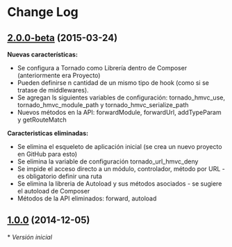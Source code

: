 # Change Log

## [2.0.0-beta](https://github.com/danielspk/TORNADO/releases/tag/v2.0.0-beta) (2015-03-24)

**Nuevas características:**

- Se configura a Tornado como Librería dentro de Composer (anteriormente era Proyecto)
- Pueden definirse n cantidad de un mismo tipo de hook (como si se tratase de middlewares).
- Se agregan ls siguientes variables de configuración: tornado_hmvc_use, tornado_hmvc_module_path y tornado_hmvc_serialize_path
- Nuevos métodos en la API: forwardModule, forwardUrl, addTypeParam y getRouteMatch

**Caracteristicas eliminadas:**

- Se elimina el esqueleto de aplicación inicial (se crea un nuevo proyecto en GitHub para esto)
- Se elimina la variable de configuración tornado_url_hmvc_deny
- Se impide el acceso directo a un módulo, controlador, método por URL - es obligatorio definir una ruta
- Se elimina la libreria de Autoload y sus métodos asociados - se sugiere el autoload de Composer
- Métodos de la API eliminados: forward, autoload

## [1.0.0](https://github.com/danielspk/TORNADO/releases/tag/v1.0.0) (2014-12-05)

\* *Versión inicial*